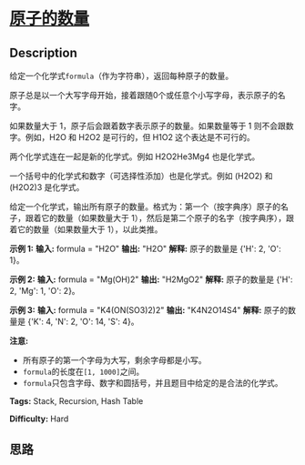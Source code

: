 # [原子的数量][title]

## Description

给定一个化学式`formula`（作为字符串），返回每种原子的数量。

原子总是以一个大写字母开始，接着跟随0个或任意个小写字母，表示原子的名字。

如果数量大于 1，原子后会跟着数字表示原子的数量。如果数量等于 1 则不会跟数字。例如，H2O 和 H2O2 是可行的，但 H1O2 这个表达是不可行的。

两个化学式连在一起是新的化学式。例如 H2O2He3Mg4 也是化学式。

一个括号中的化学式和数字（可选择性添加）也是化学式。例如 (H2O2) 和 (H2O2)3 是化学式。

给定一个化学式，输出所有原子的数量。格式为：第一个（按字典序）原子的名子，跟着它的数量（如果数量大于
1），然后是第二个原子的名字（按字典序），跟着它的数量（如果数量大于 1），以此类推。

**示例 1:**
            **输入:**     formula = "H2O"    **输出:** "H2O"    **解释:**     原子的数量是 {'H': 2, 'O': 1}。    

**示例 2:**
            **输入:**     formula = "Mg(OH)2"    **输出:** "H2MgO2"    **解释:**     原子的数量是 {'H': 2, 'Mg': 1, 'O': 2}。    

**示例 3:**
            **输入:**     formula = "K4(ON(SO3)2)2"    **输出:** "K4N2O14S4"    **解释:**     原子的数量是 {'K': 4, 'N': 2, 'O': 14, 'S': 4}。    

**注意:**

  * 所有原子的第一个字母为大写，剩余字母都是小写。
  * `formula`的长度在`[1, 1000]`之间。
  * `formula`只包含字母、数字和圆括号，并且题目中给定的是合法的化学式。


**Tags:** Stack, Recursion, Hash Table

**Difficulty:** Hard

## 思路

[title]: https://leetcode-cn.com/problems/number-of-atoms
